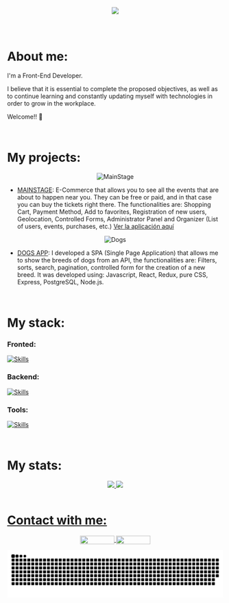 <h1 align="center">
  <a href="https://git.io/typing-svg">
    <img src="https://readme-typing-svg.herokuapp.com?font=Chakra+Petch&color=%23FFEB95&size=30&center=true&lines=Hello%2C+world+%F0%9F%8C%8E;I+am+Sol...;Nice+to+meet+you+%F0%9F%91%8B+">
  </a>
</h1>

<br>

<h1 align="rigth">About me:</h1>
<p>I'm a Front-End Developer.</p>
<p>I believe that it is essential to complete the proposed objectives, as well as to continue learning and constantly updating myself with technologies in order to grow in the workplace.</p>
<p>Welcome!! 👋</p>

<br>

<h1 align="rigth">My projects:</h1>
<p align="center">
  <img width='50%' src='https://user-images.githubusercontent.com/54045939/184968451-76f65bc9-34ff-4bcd-a58d-0b9d87eabd4d.png' alt="MainStage"/>
</p>

- [MAINSTAGE](https://github.com/Hecatonquir/Final_Project_18-07-2022):
E-Commerce that allows you to see all the events that are about to happen near you. They can be free or paid, and in that case you can buy the tickets right there. The functionalities are: Shopping Cart, Payment Method, Add to favorites, Registration of new users, Geolocation, Controlled Forms, Administrator Panel and Organizer (List of users, events, purchases, etc.)
[Ver la aplicación aquí](https://mainstage.vercel.app/)


<p align="center">
  <img width='50%' src='https://user-images.githubusercontent.com/54045939/184971887-9203576b-5d56-4299-b5c1-011025e51111.png' alt="Dogs"/>
</p>

- [DOGS APP](https://github.com/Abisol-2711/PI-Dogs):
I developed a SPA (Single Page Application) that allows me to show the breeds of dogs from an API, the functionalities are: Filters, sorts, search, pagination, controlled form for the creation of a new breed.
It was developed using: Javascript, React, Redux, pure CSS, Express, PostgreSQL, Node.js.

<br>

<h1 align="rigth">My stack:</h1>
<h3 align="rigth">Fronted:</h3>

[![Skills](https://skills.syvixor.com/api/icons?i=html,css,js,react,ts,bootstrap,tailwind)](https://github.com/syvixor/skills-icons)

<h3 align="rigth">Backend:</h3>

[![Skills](https://skills.syvixor.com/api/icons?i=nodejs,mysql,postgresql,express,firebase,supabase)](https://github.com/syvixor/skills-icons)

<h3 align="rigth">Tools:</h3>

[![Skills](https://skills.syvixor.com/api/icons?i=git,github,figma,trello,jira,postman,notion)](https://github.com/syvixor/skills-icons)

<br>

<h1 align="rigth">My stats:</h1>
<div align="center">
  <a href="https://github.com/Abisol-2711">
  <img height="180em" src="https://github-readme-stats.vercel.app/api?username=Abisol-2711&show_icons=true&theme=nightowl&include_all_commits=true&count_private=true"/>
  <img height="180em" src="https://github-readme-stats.vercel.app/api/top-langs/?username=Abisol-2711&layout=compact&langs_count=7&theme=nightowl"/>
</div>

<br>

<h1 align="rigth">Contact with me:</h1>

<p align="center">
  <a href="https://www.linkedin.com/in/sol-r%C3%A1zuri-frontenddeveloper/" target="_blank">
    <img src="https://img.shields.io/badge/LinkedIn-%230077B5.svg?&style=flat-square&logo=linkedin&logoColor=white" height="20px" width="80px" align="center" justify="center">
  </a>

  <a href="https://github.com/Abisol-2711" target="_blank">
    <img src="https://img.shields.io/badge/Github-%230A0A0A.svg?&style=flat-square&logo=Github&logoColor=white" height="20px" width="80px" align="center" justify="center">  
  </a>
</p>


<picture>
  <source media="(prefers-color-scheme: dark)" srcset="https://raw.githubusercontent.com/platane/platane/output/github-contribution-grid-snake-dark.svg">
  <source media="(prefers-color-scheme: light)" srcset="https://raw.githubusercontent.com/platane/platane/output/github-contribution-grid-snake.svg">
  <img alt="github contribution grid snake animation" src="https://raw.githubusercontent.com/platane/platane/output/github-contribution-grid-snake.svg">
</picture>

<!--![Snake animation](https://github.com/Abisol-2711/Abisol-2711/blob/output/github-contribution-grid-snake.svg)-->
